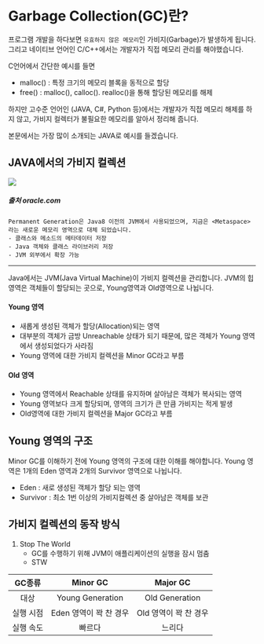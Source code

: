 # Garbage Collection(GC)란?
프로그램 개발을 하다보면 `유효하지 않은 메모리`인 가비지(Garbage)가 발생하게 됩니다.
그리고 네이티브 언어인 C/C++에서는 개발자가 직접 메모리 관리를 해야했습니다.

C언어에서 간단한 예시를 들면
- malloc() : 특정 크기의 메모리 블록을 동적으로 할당
- free() : malloc(), calloc(). realloc()을 통해 할당된 메모리를 해제

하지만 고수준 언어인 (JAVA, C#, Python 등)에서는 개발자가 직접 메모리 해제를 하지 않고, 가비지 컬렉터가 불필요한 메모리를 알아서 정리해 줍니다.

본문에서는 가장 많이 소개되는 JAVA로 예시를 들겠습니다.

## JAVA에서의 가비지 컬렉션
<img src="https://www.oracle.com/webfolder/technetwork/tutorials/obe/java/gc01/images/gcslides/Slide5.png">

##### 출처 oracle.com
``` 
Permanent Generation은 Java8 이전의 JVM에서 사용되었으며, 지금은 <Metaspace>라는 새로운 메모리 영역으로 대체 되었습니다.
- 클래스와 메소드의 메타데이터 저장
- Java 객체와 클래스 라이브러리 저장
- JVM 외부에서 확장 가능
```
---

Java에서는 JVM(Java Virtual Machine)이 가비지 컬렉션을 관리합니다.
JVM의 힙 영역은 객체들이 할당되는 곳으로, Young영역과 Old영역으로 나뉩니다.

#### Young 영역
- 새롭게 생성된 객체가 할당(Allocation)되는 영역
- 대부분의 객체가 금방 Unreachable 상태가 되기 때문에, 많은 객체가 Young 영역에서 생성되었다가 사라짐
- Young 영역에 대한 가비지 컬렉션을 Minor GC라고 부름

#### Old 영역
- Young 영역에서 Reachable 상태를 유지하며 살아남은 객체가 복사되는 영역
- Young 영역보다 크게 할당되며, 영역의 크기가 큰 만큼 가비지는 적게 발생
- Old영역에 대한 가비지 컬렉션을 Major GC라고 부름

## Young 영역의 구조
Minor GC를 이해하기 전에 Young 영역의 구조에 대한 이해를 해야합니다.
Young 영역은 1개의 Eden 영역과 2개의 Survivor 영역으로 나뉩니다.
- Eden : 새로 생성된 객체가 할당 되는 영역
- Survivor : 최소 1번 이상의 가비지컬렉션 중 살아남은 객체를 보관

## 가비지 컬렉션의 동작 방식

1. Stop The World
    - GC를 수행하기 위해 JVM이 애플리케이션의 실행을 잠시 멈춤
    - STW


| GC종류 | Minor GC | Major GC |
|:---:|:---:|:---:|
| 대상 | Young Generation | Old Generation |
| 실행 시점 | Eden 영역이 꽉 찬 경우 | Old 영역이 꽉 찬 경우 |
| 실행 속도 | 빠르다 | 느리다 |